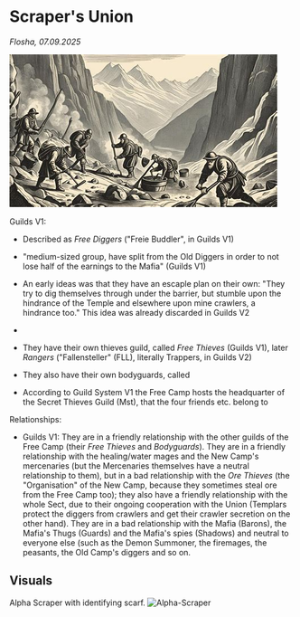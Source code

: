 # Scraper's Union

*Flosha, 07.09.2025*

![Scraper-Inspiration](/_img/factions/guilds/scraper-inspiration-1.jpg)

Guilds V1:
* Described as *Free Diggers* ("Freie Buddler", in Guilds V1)
* "medium-sized group, have split from the Old Diggers in order to not lose half of the earnings to the Mafia" (Guilds V1)
* An early ideas was that they have an escaple plan on their own: "They try to dig themselves through under the barrier, but stumble upon the hindrance of the Temple and elsewhere upon mine crawlers, a hindrance too." This idea was already discarded in Guilds V2

*  
* They have their own thieves guild, called *Free Thieves* (Guilds V1), later *Rangers* ("Fallensteller" (FLL), literally Trappers, in Guilds V2)
* They also have their own bodyguards, called 
* According to Guild System V1 the Free Camp hosts the headquarter of the Secret Thieves Guild (Mst), that the four friends etc. belong to

Relationships:  
* Guilds V1: They are in a friendly relationship with the other guilds of the Free Camp (their *Free Thieves* and *Bodyguards*). They are in a friendly relationship with the healing/water mages and the New Camp's mercenaries (but the Mercenaries themselves have a neutral relationship to them), but in a bad relationship with the *Ore Thieves* (the "Organisation" of the New Camp, because they sometimes steal ore from the Free Camp too); they also have a friendly relationship with the whole Sect, due to their ongoing cooperation with the Union (Templars protect the diggers from crawlers and get their crawler secretion on the other hand). They are in a bad relationship with the Mafia (Barons), the Mafia's Thugs (Guards) and the Mafia's spies (Shadows) and neutral to everyone else (such as the Demon Summoner, the firemages, the peasants, the Old Camp's diggers and so on.


## Visuals

Alpha Scraper with identifying scarf.
![Alpha-Scraper](https://images.gothicarchive.org/artworks/npcs/scraper_light.jpg)

